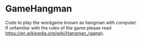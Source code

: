 # GameHangman
Code to play the wordgame known as hangman with computer.
<br>
If unfamiliar with the rules of the game please read https://en.wikipedia.org/wiki/Hangman_(game).
